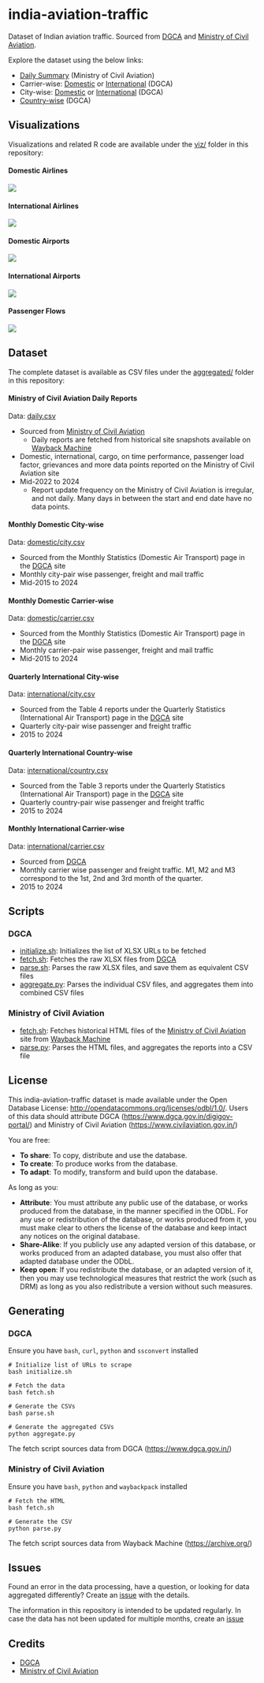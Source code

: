 # india-aviation-traffic

Dataset of Indian aviation traffic. Sourced from [DGCA](https://www.dgca.gov.in/) and [Ministry of Civil Aviation](https://www.civilaviation.gov.in/).

Explore the dataset using the below links:
- [Daily Summary](https://flatgithub.com/Vonter/india-aviation-traffic?filename=aggregated/daily.csv&stickyColumnName=Date) (Ministry of Civil Aviation)
- Carrier-wise: [Domestic](https://flatgithub.com/Vonter/india-aviation-traffic?filename=aggregated/domestic/carrier.csv&stickyColumnName=Airline&sort=Year%2Cdesc) or [International](https://flatgithub.com/Vonter/india-aviation-traffic?filename=aggregated/international/carrier.csv&stickyColumnName=Airline&sort=Year%2Cdesc) (DGCA)
- City-wise: [Domestic](https://flatgithub.com/Vonter/india-aviation-traffic?filename=aggregated/domestic/city.csv&stickyColumnName=City1&sort=Year%2Cdesc) or [International](https://flatgithub.com/Vonter/india-aviation-traffic?filename=aggregated/international/city.csv&stickyColumnName=City1&sort=Year%2Cdesc) (DGCA)
- [Country-wise](https://flatgithub.com/Vonter/india-aviation-traffic?filename=aggregated/international/country.csv&stickyColumnName=Country) (DGCA)

## Visualizations

Visualizations and related R code are available under the [viz/](viz) folder in this repository:

#### Domestic Airlines

![](viz/airlines_domestic.png)

#### International Airlines

![](viz/airlines_international.png)

#### Domestic Airports

![](viz/airports_domestic.png)

#### International Airports

![](viz/airports_international.png)

#### Passenger Flows

![](viz/passenger_flows.png)

## Dataset

The complete dataset is available as CSV files under the [aggregated/](aggregated) folder in this repository:

#### Ministry of Civil Aviation Daily Reports

Data: [daily.csv](aggregated/daily.csv?raw=1)

- Sourced from [Ministry of Civil Aviation](https://www.civilaviation.gov.in/)
    - Daily reports are fetched from historical site snapshots available on [Wayback Machine](https://archive.org/)
- Domestic, international, cargo, on time performance, passenger load factor, grievances and more data points reported on the Ministry of Civil Aviation site
- Mid-2022 to 2024
    - Report update frequency on the Ministry of Civil Aviation is irregular, and not daily. Many days in between the start and end date have no data points.

#### Monthly Domestic City-wise

Data: [domestic/city.csv](aggregated/domestic/city.csv?raw=1)

- Sourced from the Monthly Statistics (Domestic Air Transport) page in the [DGCA](https://www.dgca.gov.in/) site
- Monthly city-pair wise passenger, freight and mail traffic
- Mid-2015 to 2024

#### Monthly Domestic Carrier-wise

Data: [domestic/carrier.csv](aggregated/domestic/carrier.csv?raw=1)

- Sourced from the Monthly Statistics (Domestic Air Transport) page in the [DGCA](https://www.dgca.gov.in/) site
- Monthly carrier-pair wise passenger, freight and mail traffic
- Mid-2015 to 2024

#### Quarterly International City-wise

Data: [international/city.csv](aggregated/international/city.csv?raw=1)

- Sourced from the Table 4 reports under the Quarterly Statistics (International Air Transport) page in the [DGCA](https://www.dgca.gov.in/) site
- Quarterly city-pair wise passenger and freight traffic
- 2015 to 2024

#### Quarterly International Country-wise

Data: [international/country.csv](aggregated/international/country.csv?raw=1)

- Sourced from the Table 3 reports under the Quarterly Statistics (International Air Transport) page in the [DGCA](https://www.dgca.gov.in/) site
- Quarterly country-pair wise passenger and freight traffic
- 2015 to 2024

#### Monthly International Carrier-wise

Data: [international/carrier.csv](aggregated/international/carrier.csv?raw=1)

- Sourced from [DGCA](https://www.dgca.gov.in/)
- Monthly carrier wise passenger and freight traffic. M1, M2 and M3 correspond to the 1st, 2nd and 3rd month of the quarter.
- 2015 to 2024

## Scripts

### DGCA

- [initialize.sh](dgca/initialize.sh): Initializes the list of XLSX URLs to be fetched
- [fetch.sh](dgca/fetch.sh): Fetches the raw XLSX files from [DGCA](https://www.dgca.gov.in/)
- [parse.sh](dgca/parse.sh): Parses the raw XLSX files, and save them as equivalent CSV files
- [aggregate.py](dgca/aggregate.py): Parses the individual CSV files, and aggregates them into combined CSV files

### Ministry of Civil Aviation

- [fetch.sh](mca/fetch.sh): Fetches historical HTML files of the [Ministry of Civil Aviation](https://www.dgca.gov.in/) site from [Wayback Machine](https://archive.org/)
- [parse.py](mca/parse.py): Parses the HTML files, and aggregates the reports into a CSV file

## License

This india-aviation-traffic dataset is made available under the Open Database License: http://opendatacommons.org/licenses/odbl/1.0/. 
Users of this data should attribute DGCA (https://www.dgca.gov.in/digigov-portal/) and Ministry of Civil Aviation (https://www.civilaviation.gov.in/)

You are free:

* **To share**: To copy, distribute and use the database.
* **To create**: To produce works from the database.
* **To adapt**: To modify, transform and build upon the database.

As long as you:

* **Attribute**: You must attribute any public use of the database, or works produced from the database, in the manner specified in the ODbL. For any use or redistribution of the database, or works produced from it, you must make clear to others the license of the database and keep intact any notices on the original database.
* **Share-Alike**: If you publicly use any adapted version of this database, or works produced from an adapted database, you must also offer that adapted database under the ODbL.
* **Keep open**: If you redistribute the database, or an adapted version of it, then you may use technological measures that restrict the work (such as DRM) as long as you also redistribute a version without such measures.

## Generating

### DGCA

Ensure you have `bash`, `curl`, `python` and `ssconvert` installed

```
# Initialize list of URLs to scrape
bash initialize.sh

# Fetch the data
bash fetch.sh

# Generate the CSVs
bash parse.sh

# Generate the aggregated CSVs
python aggregate.py
```

The fetch script sources data from DGCA (https://www.dgca.gov.in/)

### Ministry of Civil Aviation

Ensure you have `bash`, `python` and `waybackpack` installed

```
# Fetch the HTML
bash fetch.sh

# Generate the CSV
python parse.py
```

The fetch script sources data from Wayback Machine (https://archive.org/)

## Issues

Found an error in the data processing, have a question, or looking for data aggregated differently? Create an [issue](https://github.com/Vonter/india-aviation-traffic/issues) with the details.

The information in this repository is intended to be updated regularly. In case the data has not been updated for multiple months, create an [issue](https://github.com/Vonter/india-aviation-traffic/issues)

## Credits

- [DGCA](https://www.dgca.gov.in/)
- [Ministry of Civil Aviation](https://www.civilaviation.gov.in/)
